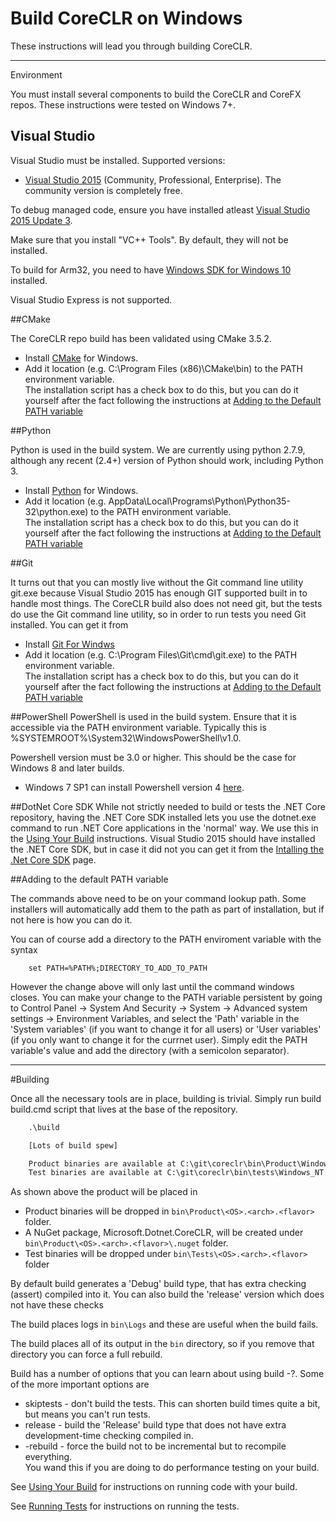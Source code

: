Build CoreCLR on Windows
========================

These instructions will lead you through building CoreCLR.

----------------
Environment

You must install several components to build the CoreCLR and CoreFX repos. These instructions were tested on Windows 7+.

## Visual Studio

Visual Studio must be installed. Supported versions:
- [Visual Studio 2015](https://www.visualstudio.com/downloads/visual-studio-2015-downloads-vs) (Community, Professional, Enterprise).  The community version is completely free.  

To debug managed code, ensure you have installed atleast [Visual Studio 2015 Update 3](https://www.visualstudio.com/en-us/news/releasenotes/vs2015-update3-vs).

Make sure that you install "VC++ Tools". By default, they will not be installed.

To build for Arm32, you need to have [Windows SDK for Windows 10](https://developer.microsoft.com/en-us/windows/downloads) installed. 

Visual Studio Express is not supported.

##CMake

The CoreCLR repo build has been validated using CMake 3.5.2. 

- Install [CMake](http://www.cmake.org/download) for Windows.
- Add it location (e.g. C:\Program Files (x86)\CMake\bin) to the PATH environment variable.  
  The installation script has a check box to do this, but you can do it yourself after the fact 
  following the instructions at [Adding to the Default PATH variable](#add-to-the-default-path-variable)
  

##Python

Python is used in the build system. We are currently using python 2.7.9, although
any recent (2.4+) version of Python should work, including Python 3.
- Install [Python](https://www.python.org/downloads/) for Windows.
- Add it location (e.g. AppData\Local\Programs\Python\Python35-32\python.exe) to the PATH environment variable.  
  The installation script has a check box to do this, but you can do it yourself after the fact 
  following the instructions at [Adding to the Default PATH variable](#add-to-the-default-path-variable)

##Git 

It turns out that you can mostly live without the Git command line utility git.exe because Visual Studio 2015
has enough GIT supported built in to handle most things.  The CoreCLR build also does not need git, but
the tests do use the Git command line utility, so in order to run tests you need Git installed.  You can
get it from 

- Install [Git For Windws](https://git-for-windows.github.io/)
- Add it location (e.g. C:\Program Files\Git\cmd\git.exe) to the PATH environment variable.  
  The installation script has a check box to do this, but you can do it yourself after the fact 
  following the instructions at [Adding to the Default PATH variable](#add-to-the-default-path-variable)

##PowerShell
PowerShell is used in the build system. Ensure that it is accessible via the PATH environment variable.
Typically this is %SYSTEMROOT%\System32\WindowsPowerShell\v1.0\.

Powershell version must be 3.0 or higher. This should be the case for Windows 8 and later builds.
- Windows 7 SP1 can install Powershell version 4 [here](https://www.microsoft.com/en-us/download/details.aspx?id=40855).

##DotNet Core SDK
While not strictly needed to build or tests the .NET Core repository, having the .NET Core SDK installed lets 
you use the dotnet.exe command to run .NET Core applications in the 'normal' way.   We use this in the 
[Using Your Build](Documentation/workflow/UsingYourBuild.md) instructions.  Visual Studio 2015 should have
installed the .NET Core SDK, but in case it did not you can get it from the [Intalling the .Net Core SDK](https://www.microsoft.com/net/core) page.  

##Adding to the default PATH variable

The commands above need to be on your command lookup path.   Some installers will automatically add them to 
the path as part of installation, but if not here is how you can do it.  

You can of course add a directory to the PATH enviroment variable with the syntax
```
    set PATH=%PATH%;DIRECTORY_TO_ADD_TO_PATH
```
However the change above will only last until the command windows closes.   You can make your change to
the PATH variable persistent by going to  Control Panel -> System And Security -> System -> Advanced system settings -> Environment Variables, 
and select the 'Path' variable in the 'System variables' (if you want to change it for all users) or 'User variables' (if you only want
to change it for the currnet user).  Simply edit the PATH variable's value and add the directory (with a semicolon separator).

-------------------------------------
#Building 

Once all the necessary tools are in place, building is trivial.  Simply run build build.cmd script that lives at
the base of the repository.   

```bat
    .\build 

	[Lots of build spew]

	Product binaries are available at C:\git\coreclr\bin\Product\Windows_NT.x64.debug
	Test binaries are available at C:\git\coreclr\bin\tests\Windows_NT.x64.debug
```

As shown above the product will be placed in 

- Product binaries will be dropped in `bin\Product\<OS>.<arch>.<flavor>` folder. 
- A NuGet package, Microsoft.Dotnet.CoreCLR, will be created under `bin\Product\<OS>.<arch>.<flavor>\.nuget` folder. 
- Test binaries will be dropped under `bin\Tests\<OS>.<arch>.<flavor>` folder

By default build generates a 'Debug' build type, that has extra checking (assert) compiled into it. You can
also build the 'release' version which does not have these checks

The build places logs in `bin\Logs` and these are useful when the build fails.

The build places all of its output in the `bin` directory, so if you remove that directory you can force a 
full rebuild.    

Build has a number of options that you can learn about using build -?.   Some of the more important options are

 * skiptests - don't build the tests.   This can shorten build times quite a bit, but means you can't run tests.
 * release - build the 'Release' build type that does not have extra development-time checking compiled in.
 * -rebuild - force the build not to be incremental but to recompile everything.   
 You wand this if you are doing to do performance testing on your build. 

See [Using Your Build](../workflow/UsingYourBuild.md) for instructions on running code with your build.  

See [Running Tests](../workflow/RunningTests.md) for instructions on running the tests.  

